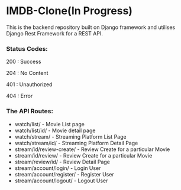 # IMDB-Clone(In Progress)
This is the backend repository built on Django framework and utilises Django Rest Framework for a REST API.

### Status Codes:
200 : Success

204 : No Content

401 : Unauthorized

404 : Error

### The API Routes:
<ul>
  <li> watch/list/ - Movie List page </li>
  <li> watch/list/id/ - Movie detail page </li> 
  
  <li> watch/stream/ - Streaming Platform  List Page </li>
  <li> watch/stream/id/ - Streaming Platform Detail Page  </li>
  
  <li> stream/id/review-create/ - Review Create for a particular Movie  </li>
  <li> stream/id/review/ - Review Create for a particular Movie  </li>
  <li> stream/review/id/ - Review Detail Page  </li>
  
  <li> stream/account/login/ - Login User  </li>
  <li> stream/account/register/ - Register User  </li>
  <li> stream/account/logout/ - Logout User  </li>
</ul>  
